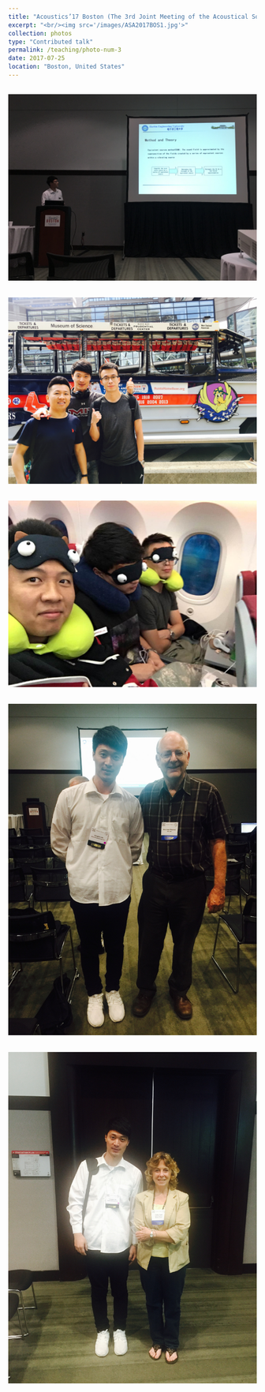 ```yaml
---
title: "Acoustics’17 Boston (The 3rd Joint Meeting of the Acoustical Society of America and the European Acoustics Association)"
excerpt: "<br/><img src='/images/ASA2017BOS1.jpg'>"
collection: photos
type: "Contributed talk"
permalink: /teaching/photo-num-3
date: 2017-07-25
location: "Boston, United States"
---
```


<br/><img src='/images/ASA2017BOS1.jpg'>

<br/><img src='/images/ASA2017BOS2.jpg'>

<br/><img src='/images/ASA2017BOS3.jpg'>

<br/><img src='/images/ASA2017BOS4.jpg'>

<br/><img src='/images/ASA2017BOS5.jpg'>


